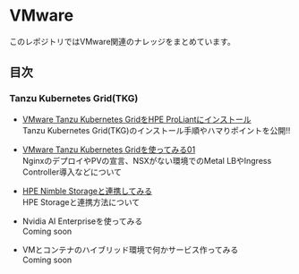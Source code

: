 # VMware
このレポジトリではVMware関連のナレッジをまとめています。

## 目次
### Tanzu Kubernetes Grid(TKG)
- [VMware Tanzu Kubernetes GridをHPE ProLiantにインストール](tkg/installation)  
Tanzu Kubernetes Grid(TKG)のインストール手順やハマりポイントを公開!!

- [VMware Tanzu Kubernetes Gridを使ってみる01](tkg/instruction01)  
NginxのデプロイやPVの宣言、NSXがない環境でのMetal LBやIngress Controller導入などについて

- [HPE Nimble Storageと連携してみる](tkg/nimble)  
HPE Storageと連携方法について

- Nvidia AI Enterpriseを使ってみる  
Coming soon

- VMとコンテナのハイブリッド環境で何かサービス作ってみる  
Coming soon

